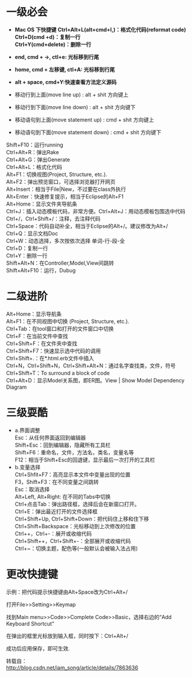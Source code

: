 #  **一级必会**

* **Mac OS 下快捷键**
**Ctrl+Alt+L(alt+cmd+l,)：格式化代码(reformat code)**     
**Ctrl+D(cmd +d)：复制一行**       
**Ctrl+Y(cmd+delete)：删除一行**      
* **end, cmd + →, ctl+e: 光标移到行尾**     
* **home, cmd + 左移键, ctl+A: 光标移到行尾**     
* **alt + space, cmd+Y:快速查看方法定义源码**     

* 移动行到上面(move line up) : alt + shit 方向键上    
* 移动行到下面(move line down) : alt + shit 方向键下    

* 移动语句到上面(move statement up) : cmd + shit 方向键上    
* 移动语句到下面(move statement down) : cmd + shit 方向键下    



Shift+F10：运行running     
Ctrl+Alt+R：弹出Rake      
Ctrl+Alt+G：弹出Generate     
Ctrl+Alt+L：格式化代码     
Alt+F1：切换视图(Project, Structure, etc.).      
Alt+F2：弹出预览窗口，可选择浏览器打开网页     
Alt+Insert：相当于File|New，不过要在class外执行    
Alt+Enter：快速修复提示，相当于Eclipse的Alt+F1    
Alt+Home：显示文件夹导航条    
Ctrl+J：插入动态模板代码，非常方便。Ctrl+Alt+J：用动态模板包围选中代码     
Ctrl+/，Ctrl+Shift+/：注释，去注释代码      
Ctrl+Space：代码自动补全，相当于Eclipse的Alt+/。建议修改为Alt+/       
Ctrl+Q：显示文档Doc         
Ctrl+W：动态选择，多次按依次选择 单词-行-段-全     
Ctrl+D：复制一行    
Ctrl+Y：删除一行   
Shift+Alt+N：在Controller,Model,View间跳转   
Shift+Alt+F10：运行，Dubug     
   
#  **二级进阶**

Alt+Home：显示导航条     
Alt+F1：在不同视图中切换 (Project, Structure, etc.).      
Ctrl+Tab：在tool窗口和打开的文件窗口中切换     
Ctrl+F：在当前文件中查找      
Ctrl+Shift+F：在文件夹中查找     
Ctrl+Shift+F7：快速显示选中代码的调用      
Ctrl+Shift+.：在*.html.erb文件中插入      
Ctrl+N，Ctrl+Shift+N，Ctrl+Shift+Alt+N：通过名字查找类，文件，符号        
Ctrl+Shift+T：To surround a block of code          
Ctrl+Alt+D：显示Model关系图，即ER图。View | Show Model Dependency Diagram         


#  **三级耍酷**

* a.界面调整    
Esc：从任何界面返回到编辑器      
Shift+Esc：回到编辑器，隐藏所有工具栏      
Shift+F6：重命名，文件，方法名，类名，变量名等      
F12：相当于Shift+Esc的回退键，显示最后一次打开的工具栏           
* b.变量选择       
Ctrl+Shfit+F7：高亮显示本文件中变量出现的位置           
F3，Shift+F3：在不同变量之间跳转           
Esc：取消选择            
Alt+Left, Alt+Right: 在不同的Tabs中切换             
Ctrl+点击Tab：弹出路径框，选择后会在新窗口打开。        
Ctrl+E：弹出最近打开的文件选择框            
Ctrl+Shift+Up, Ctrl+Shift+Down：把代码住上移和住下移     
Ctrl+Shift+Backspace：光标移动到上次修改的位置     
Ctrl++，Ctrl+-：展开或收缩代码     
Ctrl+Shift++，Ctrl+Shift+-：全部展开或收缩代码     
Ctrl+~：切换主题，配色等(一般默认会被输入法占用)     


# **更改快捷键**

示例：把代码提示快捷键由Alt+Space改为Ctrl+Alt+/     

打开File>>Setting>>Keymap     
      
找到Main menu>>Code>>Complete Code>>Basic，选择右边的“Add Keyboard Shortcut”     
         
在弹出的框里光标放到输入框，同时按下：Ctrl+Alt+/     
          
成功后应用保存，即可生效.     


转载自：      
http://blog.csdn.net/iam_song/article/details/7863636